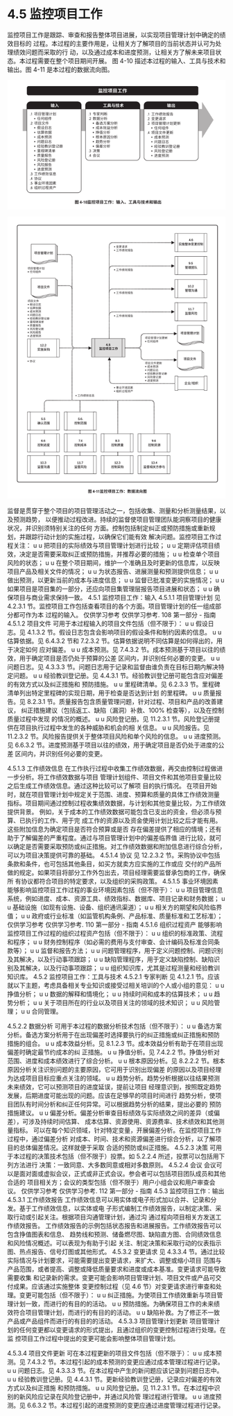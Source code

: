 # 4.5 监控项目工作
监控项目工作是跟踪、审查和报告整体项目进展，以实现项目管理计划中确定的绩效目标的
过程。本过程的主要作用是，让相关方了解项目的当前状态并认可为处理绩效问题而采取的行
动，以及通过成本和进度预测，让相关方了解未来项目状态。本过程需要在整个项目期间开展。
图 4-10 描述本过程的输入、工具与技术和输出。图 4-11 是本过程的数据流向图。

![](/img/20190830101644.png)    

![](/img/20190830101706.png)

监督是贯穿于整个项目的项目管理活动之一，包括收集、测量和分析测量结果，以及预测趋势，
以便推动过程改进。持续的监督使项目管理团队能洞察项目的健康状况，并识别须特别关注的任何
方面。控制包括制定纠正或预防措施或重新规划，并跟踪行动计划的实施过程，以确保它们能有效
解决问题。监控项目工作过程关注：
u u 把项目的实际绩效与项目管理计划进行比较；
u u 定期评估项目绩效，决定是否需要采取纠正或预防措施，并推荐必要的措施；
u u 检查单个项目风险的状态；
u u 在整个项目期间，维护一个准确且及时更新的信息库，以反映项目产品及相关文件的情况；
u u 为状态报告、进展测量和预测提供信息；
u u 做出预测，以更新当前的成本与进度信息；
u u 监督已批准变更的实施情况；
u u 如果项目是项目集的一部分，还应向项目集管理层报告项目进展和状态；
u u 确保项目与商业需求保持一致。
4.5.1 监控项目工作：输入
4.5.1.1 项目管理计划
见 4.2.3.1 节。监控项目工作包括查看项目的各个方面。项目管理计划的任一组成部分都可作为本
过程的输入。
仅供学习参考 仅供学习参考.
108  第一部分 - 指南
4.5.1.2 项目文件
可用于本过程输入的项目文件包括（但不限于）：
u u 假设日志。见 4.1.3.2 节。假设日志包含会影响项目的假设条件和制约因素的信息。
u u 估算依据。见 6.4.3.2 节和 7.2.3.2 节。估算依据说明不同估算是如何得出的，用于决定如何
应对偏差。
u u 成本预测。见 7.4.3.2 节。成本预测基于项目以往的绩效，用于确定项目是否仍处于预算的公差
区间内，并识别任何必要的变更。
u u 问题日志。见 4.3.3.3 节。问题日志用于记录和监督由谁负责在目标日期内解决特定问题。
u u 经验教训登记册。见 4.4.3.1 节。经验教训登记册可能包含应对偏差的有效方式以及纠正措施和
预防措施。
u u 里程碑清单。见 6.2.3.3 节。里程碑清单列出特定里程碑的实现日期，用于检查是否达到计划
的里程碑。
u u 质量报告。见 8.2.3.1 节。质量报告包含质量管理问题，针对过程、项目和产品的改善建议，
纠正措施建议（包括返工、缺陷（漏洞）补救、100% 检查等），以及在控制质量过程中发现
的情况的概述。
u u 风险登记册。见 11.2.3.1 节。风险登记册提供在项目执行过程中发生的各种威胁和机会的相
关信息。
u u 风险报告。见 11.2.3.2 节。风险报告提供关于整体项目风险和单个风险的信息。
u u 进度预测。见 6.6.3.2 节。进度预测基于项目以往的绩效，用于确定项目是否仍处于进度的公差
区间内，并识别任何必要的变更。

4.5.1.3 工作绩效信息
在工作执行过程中收集工作绩效数据，再交由控制过程做进一步分析。将工作绩效数据与项目
管理计划组件、项目文件和其他项目变量比较之后生成工作绩效信息。通过这种比较可以了解项
目的执行情况。
在项目开始时，就在项目管理计划中规定关于范围、进度、预算和质量的具体工作绩效测量
指标。项目期间通过控制过程收集绩效数据，与计划和其他变量比较，为工作绩效提供背景。
例如，关于成本的工作绩效数据可能包含已支出的资金，但必须与预算、已执行的工作、用于完
成工作的资源以及资金使用计划比较之后才能有用。这些附加信息为确定项目是否符合预算或是否
存在偏差提供了相应的情境；还有助于了解偏差的严重程度。通过与项目管理计划中的偏差临界值
进行比较，就可以确定是否需要采取预防或纠正措施。对工作绩效数据和附加信息进行综合分析，
可以为项目决策提供可靠的基础。
4.5.1.4 协议
见 12.2.3.2 节。采购协议中包括条款和条件，也可包括其他条目，如买方就卖方应实施的工作或应
交付的产品所做的规定。如果项目将部分工作外包出去，项目经理需要监督承包商的工作，确保所
有协议都符合项目的特定要求，以及组织的采购政策。
4.5.1.5 事业环境因素
能够影响监控项目工作过程的事业环境因素包括（但不限于）：
u u 项目管理信息系统，例如进度、成本、资源工具、绩效指标、数据库、项目记录和财务数据；
u u 基础设施（如现有设施、设备、组织通讯渠道）；
u u 相关方的期望和风险临界值；
u u 政府或行业标准（如监管机构条例、产品标准、质量标准和工艺标准）；
仅供学习参考 仅供学习参考.
110  第一部分 - 指南
4.5.1.6 组织过程资产
能够影响监控项目工作过程的组织过程资产包括（但不限于）：
u u 组织的标准政策、流程和程序；
u u 财务控制程序（如必需的费用与支付审查、会计编码及标准合同条款等）；
u u 监督和报告方法；
u u 问题管理程序，用于定义问题控制、问题识别及其解决，以及行动事项跟踪；
u u 缺陷管理程序，用于定义缺陷控制、缺陷识别及其解决，以及行动事项跟踪；
u u 组织知识库，尤其是过程测量和经验教训知识库。
4.5.2 监控项目工作：工具与技术
4.5.2.1 专家判断
见 4.1.2.1 节。应该就以下主题，考虑具备相关专业知识或接受过相关培训的个人或小组的意见：
u u 挣值分析；
u u 数据的解释和情境化；
u u 持续时间和成本的估算技术；
u u 趋势分析；
u u 关于项目所在的行业以及项目关注的领域的技术知识；
u u 风险管理；
u u 合同管理。

4.5.2.2 数据分析
可用于本过程的数据分析技术包括（但不限于）：
u u 备选方案分析。备选方案分析用于在出现偏差时选择要执行的纠正措施或纠正措施和预防
措施的组合。
u u 成本效益分析。见 8.1.2.3 节。成本效益分析有助于在项目出现偏差时确定最节约成本的纠
正措施。
u u 挣值分析。见 7.4.2.2 节。挣值分析对范围、进度和成本绩效进行了综合分析。
u u 根本原因分析。见 8.2.2.2 节。根本原因分析关注识别问题的主要原因，它可用于识别出现偏差
的原因以及项目经理为达成项目目标应重点关注的领域。
u u 趋势分析。趋势分析根据以往结果预测未来绩效，它可以预测项目的进度延误，提前让项目
经理意识到，按照既定趋势发展，后期进度可能出现的问题。应该在足够早的项目时间进行
趋势分析，使项目团队有时间分析和纠正任何异常。可以根据趋势分析的结果，提出必要的
预防措施建议。
u u 偏差分析。偏差分析审查目标绩效与实际绩效之间的差异（或偏差），可涉及持续时间估算、
成本估算、资源使用、资源费率、技术绩效和其他测量指标。
可以在每个知识领域，针对特定变量，开展偏差分析。在监控项目工作过程中，通过偏差分析
对成本、时间、技术和资源偏差进行综合分析，以了解项目的总体偏差情况。这样就便于采取
合适的预防或纠正措施。
4.5.2.3 决策
可用于本过程的决策技术包括（但不限于）投票。如 5.2.2.4 所述，投票可以包括用下列方法进行
决策：一致同意、大多数同意或相对多数原则。
4.5.2.4 会议
会议可以是面对面或虚拟会议，正式或非正式会议。参会者可以包括项目团队成员和其他合适的
项目相关方；会议的类型包括（但不限于）用户小组会议和用户审查会议。
仅供学习参考 仅供学习参考.
112  第一部分 - 指南
4.5.3 监控项目工作：输出
4.5.3.1 工作绩效报告
工作绩效信息可以用实体或电子形式加以合并、记录和分发。基于工作绩效信息，以实体或电
子形式编制工作绩效报告，以制定决策、采取行动或引起关注。根据项目沟通管理计划，通过沟
通过程向项目相关方发送工作绩效报告。
工作绩效报告的示例包括状态报告和进展报告。工作绩效报告可以包含挣值图表和信息、
趋势线和预测、储备燃尽图、缺陷直方图、合同绩效信息和风险情况概述。可以表现为有助于引起
关注、制定决策和采取行动的仪表指示图、热点报告、信号灯图或其他形式。
4.5.3.2 变更请求
见 4.3.3.4 节。通过比较实际情况与计划要求，可能需要提出变更请求，来扩大、调整或缩小项目
范围与产品范围，或者提高、调整或降低质量要求和进度或成本基准。变更请求可能导致需要收集
和记录新的需求。变更可能会影响项目管理计划、项目文件或产品可交付成果。应该通过实施整体
变更控制过程（见 4.6 节）对变更请求进行审查和处理。变更可能包括（但不限于）：
u u 纠正措施。为使项目工作绩效重新与项目管理计划一致，而进行的有目的的活动。
u u 预防措施。为确保项目工作的未来绩效符合项目管理计划，而进行的有目的的活动。
u u 缺陷补救。为了修正不一致产品或产品组件而进行的有目的的活动。
4.5.3.3 项目管理计划更新
项目管理计划的任何变更都以变更请求的形式提出，且通过组织的变更控制过程进行处理。在监
控项目工作过程中提出的变更可能会影响整体项目管理计划。

4.5.3.4 项目文件更新
可在本过程更新的项目文件包括（但不限于）：
u u 成本预测。见 7.4.3.2 节。本过程引起的成本预测的变更应通过成本管理过程进行记录。
u u 问题日志。见 4.3.3.3 节。在本过程中产生的新问题应该记录到问题日志中。
u u 经验教训登记册。见 4.4.3.1 节。更新经验教训登记册，记录应对偏差的有效方式以及纠正措施
和预防措施。
u u 风险登记册。见 11.2.3.1 节。在本过程中识别的新风险应记录在风险登记册中，并通过风险管
理过程进行管理。
u u 进度预测。见 6.6.3.2 节。本过程引起的进度预测的变更应通过进度管理过程进行记录。
